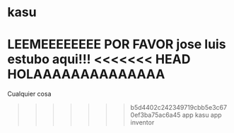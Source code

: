 # kasu
LEEMEEEEEEEE POR FAVOR
jose luis estubo aqui!!!
<<<<<<< HEAD
HOLAAAAAAAAAAAAAA
=======
Cualquier cosa
>>>>>>> b5d4402c242349719cbb5e3c670ef3ba75ac6a45
app kasu
app inventor
